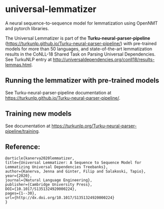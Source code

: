 # universal-lemmatizer

A neural sequence-to-sequence model for lemmatization using OpenNMT and pytorch libraries.

The Universal Lemmatizer is part of the **Turku-neural-parser-pipeline** (https://turkunlp.github.io/Turku-neural-parser-pipeline/) with pre-trained models for more than 50 languages, and state-of-the-art lemmatization results in the CoNLL-18 Shared Task on Parsing Universal Dependencies. See TurkuNLP entry at http://universaldependencies.org/conll18/results-lemmas.html.


## Running the lemmatizer with pre-trained models

See Turku-neural-parser-pipeline documentation at https://turkunlp.github.io/Turku-neural-parser-pipeline/.

## Training new models

See documentation at https://turkunlp.org/Turku-neural-parser-pipeline/training.

## Reference:
```
@article{kanerva2020lemmatizer,
title={Universal Lemmatizer: A Sequence to Sequence Model for Lemmatizing Universal Dependencies Treebanks},
author={Kanerva, Jenna and Ginter, Filip and Salakoski, Tapio},
year={2020},
journal={Natural Language Engineering},
publisher={Cambridge University Press},
DOI={10.1017/S1351324920000224},
pages={1--30},
url={http://dx.doi.org/10.1017/S1351324920000224}
}
```
